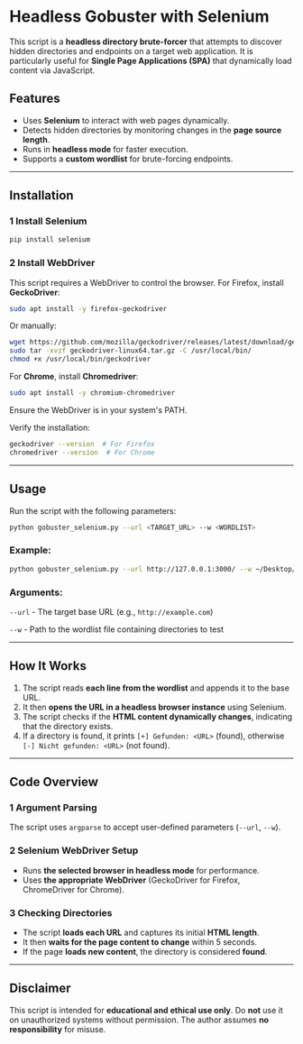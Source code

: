# Headless Gobuster with Selenium

This script is a **headless directory brute-forcer** that attempts to discover hidden directories and endpoints on a target web application. It is particularly useful for **Single Page Applications (SPA)** that dynamically load content via JavaScript.

## Features

- Uses **Selenium** to interact with web pages dynamically.
- Detects hidden directories by monitoring changes in the **page source length**.
- Runs in **headless mode** for faster execution.
- Supports a **custom wordlist** for brute-forcing endpoints.

---

## **Installation**

### **1️ Install Selenium**

```bash
pip install selenium
```

### **2️ Install WebDriver**

This script requires a WebDriver to control the browser. For Firefox, install **GeckoDriver**:

```bash
sudo apt install -y firefox-geckodriver
```

Or manually:

```bash
wget https://github.com/mozilla/geckodriver/releases/latest/download/geckodriver-linux64.tar.gz
sudo tar -xvzf geckodriver-linux64.tar.gz -C /usr/local/bin/
chmod +x /usr/local/bin/geckodriver
```

For **Chrome**, install **Chromedriver**:

```bash
sudo apt install -y chromium-chromedriver
```

Ensure the WebDriver is in your system's PATH.

Verify the installation:

```bash
geckodriver --version  # For Firefox
chromedriver --version  # For Chrome
```

---

## **Usage**

Run the script with the following parameters:

```bash
python gobuster_selenium.py --url <TARGET_URL> --w <WORDLIST>
```

### **Example:**

```bash
python gobuster_selenium.py --url http://127.0.0.1:3000/ --w ~/Desktop/wordlist.txt
```

### **Arguments:**

`--url` - The target base URL (e.g., `http://example.com`)

`--w` - Path to the wordlist file containing directories to test

---

## **How It Works**

1. The script reads **each line from the wordlist** and appends it to the base URL.
2. It then **opens the URL in a headless browser instance** using Selenium.
3. The script checks if the **HTML content dynamically changes**, indicating that the directory exists.
4. If a directory is found, it prints `[+] Gefunden: <URL>` (found), otherwise `[-] Nicht gefunden: <URL>` (not found).

---

## **Code Overview**

### **1️ Argument Parsing**

The script uses `argparse` to accept user-defined parameters (`--url`, `--w`).

### **2️ Selenium WebDriver Setup**

- Runs **the selected browser in headless mode** for performance.
- Uses **the appropriate WebDriver** (GeckoDriver for Firefox, ChromeDriver for Chrome).

### **3️ Checking Directories**

- The script **loads each URL** and captures its initial **HTML length**.
- It then **waits for the page content to change** within 5 seconds.
- If the page **loads new content**, the directory is considered **found**.

---

## **Disclaimer**

This script is intended for **educational and ethical use only**. Do **not** use it on unauthorized systems without permission. The author assumes **no responsibility** for misuse.
